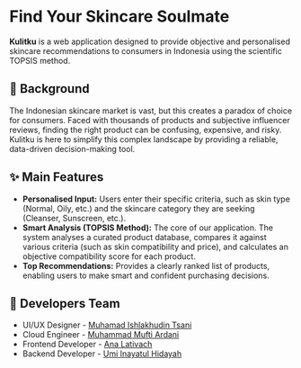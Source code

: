 <h1>Find Your Skincare Soulmate</h1>

**Kulitku** is a web application designed to provide objective and personalised skincare recommendations to consumers in Indonesia using the scientific TOPSIS method.

## 🎯 Background
The Indonesian skincare market is vast, but this creates a paradox of choice for consumers. Faced with thousands of products and subjective influencer reviews, finding the right product can be confusing, expensive, and risky. Kulitku is here to simplify this complex landscape by providing a reliable, data-driven decision-making tool.

## ✨ Main Features
- **Personalised Input:** Users enter their specific criteria, such as skin type (Normal, Oily, etc.) and the skincare category they are seeking (Cleanser, Sunscreen, etc.).
- **Smart Analysis (TOPSIS Method):** The core of our application. The system analyses a curated product database, compares it against various criteria (such as skin compatibility and price), and calculates an objective compatibility score for each product.
- **Top Recommendations:** Provides a clearly ranked list of products, enabling users to make smart and confident purchasing decisions.

## 👥 Developers Team
- UI/UX Designer - <a href="https://github.com/iamTsani" title="Github Muhamad Ishlakhudin Tsani" target="_blank">Muhamad Ishlakhudin Tsani</a>
- Cloud Engineer - <a href="https://github.com/muftiardani" title="Github Muhammad Mufti Ardani" target="_blank">Muhammad Mufti Ardani</a>
- Frontend Developer - <a href="https://github.com/analativach" title="Github Ana Lativach" target="_blank">Ana Lativach</a>
- Backend Developer - <a href="https://github.com/UmiHidayah12" title="GitHub Umi Inayatul Hidayah" target="_blank">Umi Inayatul Hidayah</a>

